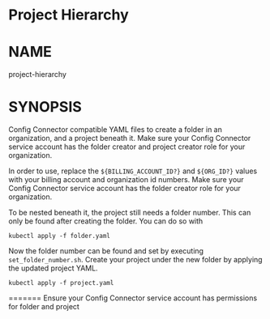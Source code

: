 Project Hierarchy
==================================================

# NAME

  project-hierarchy

# SYNOPSIS

  Config Connector compatible YAML files to create
  a folder in an organization, and a project
  beneath it. Make sure your Config Connector
  service account has the folder creator and
  project creator role for your organization.

  In order to use, replace the
  `${BILLING_ACCOUNT_ID?}` and `${ORG_ID?}` values
  with your billing account and organization id
  numbers. Make sure your Config Connector service
  account has the folder creator role for your
  organization.

  To be nested beneath it, the project still needs
  a folder number. This can only be found after
  creating the folder. You can do so with
  ```
  kubectl apply -f folder.yaml
  ```

  Now the folder number can be found and set by
  executing `set_folder_number.sh`. Create your
  project under the new folder by applying the
  updated project YAML.
  ```
  kubectl apply -f project.yaml
  ```
=======
  Ensure your Config Connector service account has permissions for folder and project

